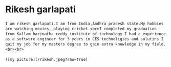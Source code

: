 # Rikesh garlapati
    I am rikesh garlapati.I am from India,Andhra pradesh state.My hobbies are watching movies, playing cricket.<br>I completed my graduation from Kallam harinatha reddy institute of technology.I had a experience as a software engineer for 3 years in CES technoligies and solutins.I quit my job for my masters degree to gain extra knowledge in my field.<br><br>

    ![my picture](/rikesh.jpeg?raw=true)
    
